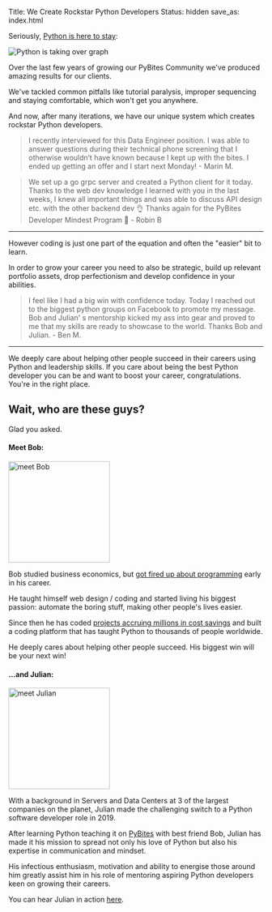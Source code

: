 Title: We Create Rockstar Python Developers
Status: hidden
save_as: index.html

Seriously, <a href="https://stackoverflow.blog/2017/09/06/incredible-growth-python/" target="_blank">Python is here to stay</a>:

<img src="images/python-growth.png" alt="Python is taking over graph" style="max-width: 600px;">

Over the last few years of growing our PyBites Community we've produced amazing results for our clients.

We've tackled common pitfalls like tutorial paralysis, improper sequencing and staying comfortable, which won't get you anywhere.

And now, after many iterations, we have our unique system which creates rockstar Python developers.

> I recently interviewed for this Data Engineer position. I was able to answer questions during their technical phone screening that I otherwise wouldn’t have known because I kept up with the bites. I ended up getting an offer and I start next Monday! - Marin M.

> We set up a go grpc server and created a Python client for it today. Thanks to the web dev knowledge I learned with you in the last weeks, I knew all important things and was able to discuss API design etc. with the other backend dev 👌 Thanks again for the PyBites Developer Mindest Program 🙏 - Robin B

---

However coding is just one part of the equation and often the "easier" bit to learn.

In order to grow your career you need to also be strategic, build up relevant portfolio assets, drop perfectionism and develop confidence in your abilities.

> I feel like I had a big win with confidence today. Today I reached out to the biggest python groups on Facebook to promote my message. Bob and Julian' s mentorship kicked my ass into gear and proved to me that my skills are ready to showcase to the world. Thanks Bob and Julian. - Ben M.

---

We deeply care about helping other people succeed in their careers using Python and leadership skills. If you care about being the best Python developer you can be and want to boost your career, congratulations. You're in the right place.

## Wait, who are these guys?

Glad you asked.

#### Meet Bob:

<img src="https://codechalleng.es/static/img/bob.jpeg" alt="meet Bob" style="width:200px;">

Bob studied business economics, but <a href="http://www.blog.pythonlibrary.org/2019/12/02/pydev-of-the-week-bob-belderbos/" target="_blank">got fired up about programming</a> early in his career.

He taught himself web design / coding and started living his biggest passion: automate the boring stuff, making other people's lives easier.

Since then he has coded <a href="https://blogs.oracle.com/jobsatoracle/bob-belderbos-career-success-story:-leveraging-your-brand-and-network-to-achieve-career-aspirations" target="_blank">projects accruing millions in cost savings</a> and built a coding platform that has taught Python to thousands of people worldwide.

He deeply cares about helping other people succeed. His biggest win will be your next win!

#### ...and Julian:

<img src="https://pybit.es/images/julian.jpg" alt="meet Julian" style="width:200px;">

With a background in Servers and Data Centers at 3 of the largest companies on the planet, Julian made the challenging switch to a Python software developer role in 2019.

After learning Python teaching it on <a href="https://pybit.es" target="_blank">PyBites</a> with best friend Bob, Julian has made it his mission to spread not only his love of Python but also his expertise in communication and mindset.

His infectious enthusiasm, motivation and ability to energise those around him greatly assist him in his role of mentoring aspiring Python developers keen on growing their careers.

You can hear Julian in action <a href="https://testandcode.com/60" target="_blank">here</a>.
